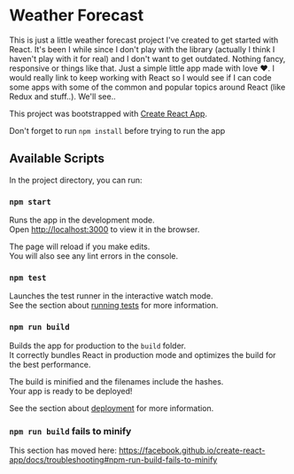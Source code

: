 # Weather Forecast

This is just a little weather forecast project I've created to get started with React. It's been I while since I don't play with the library (actually I think I haven't play with it for real) and I don't want to get outdated. Nothing fancy, responsive or things like that. Just a simple little app made with love ❤️. I would really link to keep working with React so I would see if I can code some apps with some of the common and popular topics around React (like Redux and stuff..). We'll see..

This project was bootstrapped with [Create React App](https://github.com/facebook/create-react-app).

Don't forget to run `npm install` before trying to run the app

## Available Scripts

In the project directory, you can run:

### `npm start`

Runs the app in the development mode.<br>
Open [http://localhost:3000](http://localhost:3000) to view it in the browser.

The page will reload if you make edits.<br>
You will also see any lint errors in the console.

### `npm test`

Launches the test runner in the interactive watch mode.<br>
See the section about [running tests](https://facebook.github.io/create-react-app/docs/running-tests) for more information.

### `npm run build`

Builds the app for production to the `build` folder.<br>
It correctly bundles React in production mode and optimizes the build for the best performance.

The build is minified and the filenames include the hashes.<br>
Your app is ready to be deployed!

See the section about [deployment](https://facebook.github.io/create-react-app/docs/deployment) for more information.

### `npm run build` fails to minify

This section has moved here: https://facebook.github.io/create-react-app/docs/troubleshooting#npm-run-build-fails-to-minify
